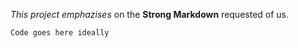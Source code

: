 *This project emphazises* on the **Strong Markdown** requested of us.
~~~~
Code goes here ideally
~~~~
